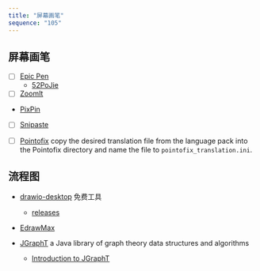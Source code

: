 ```yaml
---
title: "屏幕画笔"
sequence: "105"
---
```


## 屏幕画笔

- [ ] [Epic Pen](http://www.sd173.com/soft/7705.html)
  - [52PoJie](https://www.52pojie.cn/thread-1984357-1-1.html)
- [ ] [ZoomIt](https://learn.microsoft.com/en-us/sysinternals/downloads/zoomit)
- [PixPin](https://pixpinapp.com/)
- [ ] [Snipaste](https://zh.snipaste.com/)
- [ ] [Pointofix](https://www.pointofix.de/download.php)
  copy the desired translation file from the language pack into the Pointofix directory and
  name the file to `pointofix_translation.ini`.


## 流程图

- [drawio-desktop](https://github.com/jgraph/drawio-desktop) 免费工具
    - [releases](https://github.com/jgraph/drawio-desktop/releases/)
- [EdrawMax](https://foxirj.com/wondershare-edrawmax-win.html)

- [JGraphT](https://jgrapht.org/) a Java library of graph theory data structures and algorithms
    - [Introduction to JGraphT](https://www.baeldung.com/jgrapht)

